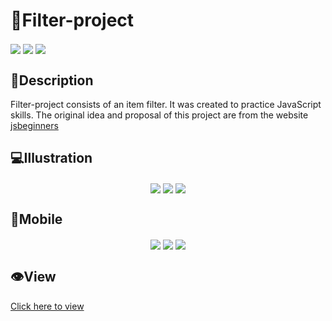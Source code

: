 # 🚀Filter-project
<!-- Badges to the projects  -->
<!--  Link: https://dev.to/envoy_/150-badges-for-github-pnk -->
<img src="https://img.shields.io/badge/HTML5-E34F26?style=for-the-badge&logo=html5&logoColor=white" align="center"/>
<img src="https://img.shields.io/badge/CSS3-1572B6?style=for-the-badge&logo=css3&logoColor=white" align="center"/>                                   
<img src="https://img.shields.io/badge/JavaScript-323330?style=for-the-badge&logo=javascript&logoColor=F7DF1E" align="center" />                                                                         

## 📝Description
Filter-project consists of an item filter. It was created to practice JavaScript skills. The original idea and proposal of this project are from the website <a href="https://jsbeginners.com/filter-project/">jsbeginners</a>

                    
<!-- Imagens/Ilustração do projeto -->
## 💻Illustration
<div align="center">
  <img src="https://user-images.githubusercontent.com/88737351/159271676-69d6d572-75a0-499c-a058-16940b45a89f.png" align="center"/>
  <img src="https://user-images.githubusercontent.com/88737351/159271957-bc506ff8-b7ce-4c14-8d0e-81ae08719841.png" align="center"/>
  <img src="https://user-images.githubusercontent.com/88737351/159272369-f642c89d-4d15-4665-9305-4221e0bda2cb.png" align="center"/>
</div>    

## 📱Mobile     
<div align="center">
  <img src="https://user-images.githubusercontent.com/88737351/159272563-86a9e40e-614a-4dd9-9d8b-0c4e42c9e296.png" align="center"/>
  <img src="https://user-images.githubusercontent.com/88737351/159272710-ca7b699f-d0d0-4f42-8797-a70f2c10a006.png" align="center"/>
  <img src="https://user-images.githubusercontent.com/88737351/159272817-ae310b78-d610-4165-8ce8-7b14da68e97b.png" align="center"/>
</div>                                                                                            

## 👁️View
<a href="https://caiquedebrito.github.io/filter-project/">Click here to view</a>
